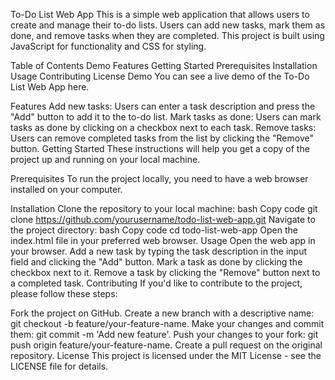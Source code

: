 To-Do List Web App
This is a simple web application that allows users to create and manage their to-do lists. Users can add new tasks, mark them as done, and remove tasks when they are completed. This project is built using JavaScript for functionality and CSS for styling.

Table of Contents
Demo
Features
Getting Started
Prerequisites
Installation
Usage
Contributing
License
Demo
You can see a live demo of the To-Do List Web App here.

Features
Add new tasks: Users can enter a task description and press the "Add" button to add it to the to-do list.
Mark tasks as done: Users can mark tasks as done by clicking on a checkbox next to each task.
Remove tasks: Users can remove completed tasks from the list by clicking the "Remove" button.
Getting Started
These instructions will help you get a copy of the project up and running on your local machine.

Prerequisites
To run the project locally, you need to have a web browser installed on your computer.

Installation
Clone the repository to your local machine:
bash
Copy code
git clone https://github.com/yourusername/todo-list-web-app.git
Navigate to the project directory:
bash
Copy code
cd todo-list-web-app
Open the index.html file in your preferred web browser.
Usage
Open the web app in your browser.
Add a new task by typing the task description in the input field and clicking the "Add" button.
Mark a task as done by clicking the checkbox next to it.
Remove a task by clicking the "Remove" button next to a completed task.
Contributing
If you'd like to contribute to the project, please follow these steps:

Fork the project on GitHub.
Create a new branch with a descriptive name: git checkout -b feature/your-feature-name.
Make your changes and commit them: git commit -m 'Add new feature'.
Push your changes to your fork: git push origin feature/your-feature-name.
Create a pull request on the original repository.
License
This project is licensed under the MIT License - see the LICENSE file for details.
